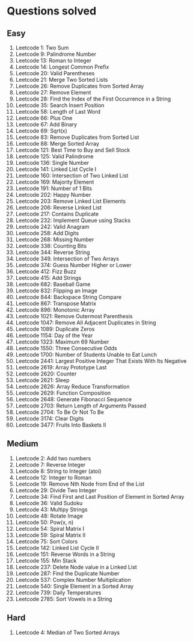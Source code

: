 # Questions solved

## Easy
1. Leetcode 1: Two Sum
2. Leetcode 9: Palindrome Number
3. Leetcode 13: Roman to Integer
4. Leetcode 14: Longest Common Prefix
5. Leetcode 20: Valid Parentheses
6. Leetcode 21: Merge Two Sorted Lists
7. Leetcode 26: Remove Duplicates from Sorted Array
8. Leetcode 27: Remove Element
9. Leetcode 28: Find the Index of the First Occurrence in a String
10. Leetcode 35: Search Insert Position
11. Leetcode 58: Length of Last Word
12. Leetcode 66: Plus One
13. Leetcode 67: Add Binary
14. Leetcode 69: Sqrt(x)
15. Leetcode 83: Remove Duplicates from Sorted List
16. Leetcode 88: Merge Sorted Array
17. Leetcode 121: Best Time to Buy and Sell Stock
18. Leetcode 125: Valid Palindrome
19. Leetcode 136: Single Number
20. Leetcode 141: Linked List Cycle I
21. Leetcode 160: Intersection of Two Linked List
22. Leetcode 169: Majority Element
23. Leetcode 191: Number of 1 Bits
24. Leetcode 202: Happy Number
25. Leetcode 203: Remove Linked List Elements
26. Leetcode 206: Reverse Linked List
27. Leetcode 217: Contains Duplicate
28. Leetcode 232: Implement Queue using Stacks
29. Leetcode 242: Valid Anagram
30. Leetcode 258: Add Digits
31. Leetcode 268: Missing Number
32. Leetcode 338: Counting Bits
33. Leetcode 344: Reverse String
34. Leetcode 349. Intersection of Two Arrays
35. Leetcode 374: Guess Number Higher or Lower
36. Leetcode 412: Fizz Buzz
37. Leetcode 415: Add Strings
38. Leetcode 682: Baseball Game
39. Leetcode 832: Flipping an Image
40. Leetcode 844: Backspace String Compare
41. Leetcode 867: Transpose Matrix
42. Leetcode 896: Monotonic Array
43. Leetcode 1021: Remove Outermost Parenthesis
44. Leetcode 1047: Remove All Adjacent Duplicates in String
45. Leetcode 1089: Duplicate Zeros
46. Leetcode 1154: Day of the Year
47. Leetcode 1323: Maximum 69 Number
48. Leetcode 1550: Three Consecutive Odds
49. Leetcode 1700: Number of Students Unable to Eat Lunch
50. Leetcode 2441: Largest Positive Integer That Exists With Its Negative
51. Leetcode 2619: Array Prototype Last
52. Leetcode 2620: Counter
53. Leetcode 2621: Sleep
54. Leetcode 2626: Array Reduce Transformation
55. Leetcode 2629: Function Composition
56. Leetcode 2648: Generate Fibonacci Sequence
57. Leetcode 2703: Return Length of Arguments Passed
58. Leetcode 2704: To Be Or Not To Be
59. Leetcode 3174: Clear Digits
60. Leetcode 3477: Fruits Into Baskets II

## Medium
1. Leetcode 2: Add two numbers
2. Leetcode 7: Reverse Integer
3. Leetcode 8: String to Integer (atoi)
4. Leetcode 12: Integer to Roman
5. Leetcode 19: Remove Nth Node from End of the List
6. Leetcode 29: Divide Two Integer
7. Leetcode 34: Find First and Last Position of Element in Sorted Array
8. Leetcode 36: Valid Sudoku
9. Leetcode 43: Multipy Strings
10. Leetcode 48: Rotate Image
11. Leetcode 50: Pow(x, n)
12. Leetcode 54: Spiral Matrix I
13. Leetcode 59: Spiral Matrix II
14. Leetcode 75: Sort Colors
15. Leetcode 142: Linked List Cycle II
16. Leetcode 151: Reverse Words in a String
17. Leetcode 155: Min Stack
18. Leetcode 237: Delete Node value in a Linked List
19. Leetcode 287: Find the Duplicate Number
20. Leetcode 537: Complex Number Multiplication
21. Leetcode 540: Single Element in a Sorted Array
22. Leetcode 739: Daily Temperatures
23. Leetcode 2785: Sort Vowels in a String

## Hard
1. Leetcode 4: Median of Two Sorted Arrays
